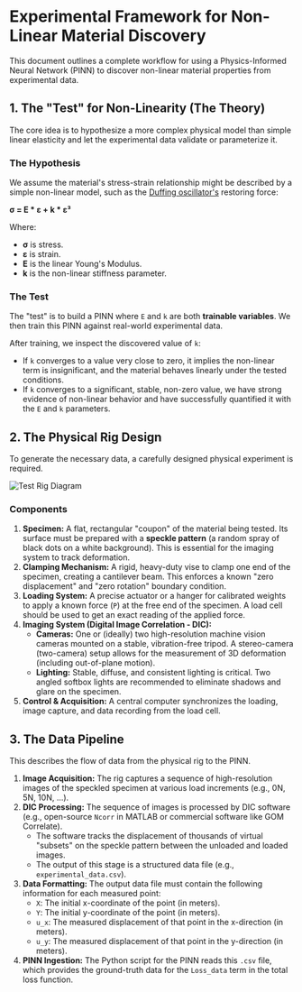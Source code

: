 # Experimental Framework for Non-Linear Material Discovery

This document outlines a complete workflow for using a Physics-Informed Neural Network (PINN) to discover non-linear material properties from experimental data.

## 1. The "Test" for Non-Linearity (The Theory)

The core idea is to hypothesize a more complex physical model than simple linear elasticity and let the experimental data validate or parameterize it.

### The Hypothesis
We assume the material's stress-strain relationship might be described by a simple non-linear model, such as the [Duffing oscillator's](https://en.wikipedia.org/wiki/Duffing_equation) restoring force:

**σ = E * ε + k * ε³**

Where:
- **σ** is stress.
- **ε** is strain.
- **E** is the linear Young's Modulus.
- **k** is the non-linear stiffness parameter.

### The Test
The "test" is to build a PINN where `E` and `k` are both **trainable variables**. We then train this PINN against real-world experimental data.

After training, we inspect the discovered value of `k`:
- If `k` converges to a value very close to zero, it implies the non-linear term is insignificant, and the material behaves linearly under the tested conditions.
- If `k` converges to a significant, stable, non-zero value, we have strong evidence of non-linear behavior and have successfully quantified it with the `E` and `k` parameters.

## 2. The Physical Rig Design

To generate the necessary data, a carefully designed physical experiment is required.

![Test Rig Diagram](https://i.imgur.com/k8d2Z1g.png)

### Components
1.  **Specimen:** A flat, rectangular "coupon" of the material being tested. Its surface must be prepared with a **speckle pattern** (a random spray of black dots on a white background). This is essential for the imaging system to track deformation.
2.  **Clamping Mechanism:** A rigid, heavy-duty vise to clamp one end of the specimen, creating a cantilever beam. This enforces a known "zero displacement" and "zero rotation" boundary condition.
3.  **Loading System:** A precise actuator or a hanger for calibrated weights to apply a known force (`P`) at the free end of the specimen. A load cell should be used to get an exact reading of the applied force.
4.  **Imaging System (Digital Image Correlation - DIC):**
    *   **Cameras:** One or (ideally) two high-resolution machine vision cameras mounted on a stable, vibration-free tripod. A stereo-camera (two-camera) setup allows for the measurement of 3D deformation (including out-of-plane motion).
    *   **Lighting:** Stable, diffuse, and consistent lighting is critical. Two angled softbox lights are recommended to eliminate shadows and glare on the specimen.
5.  **Control & Acquisition:** A central computer synchronizes the loading, image capture, and data recording from the load cell.

## 3. The Data Pipeline

This describes the flow of data from the physical rig to the PINN.

1.  **Image Acquisition:** The rig captures a sequence of high-resolution images of the speckled specimen at various load increments (e.g., 0N, 5N, 10N, ...).
2.  **DIC Processing:** The sequence of images is processed by DIC software (e.g., open-source `Ncorr` in MATLAB or commercial software like GOM Correlate).
    *   The software tracks the displacement of thousands of virtual "subsets" on the speckle pattern between the unloaded and loaded images.
    *   The output of this stage is a structured data file (e.g., `experimental_data.csv`).
3.  **Data Formatting:** The output data file must contain the following information for each measured point:
    *   `X`: The initial x-coordinate of the point (in meters).
    *   `Y`: The initial y-coordinate of the point (in meters).
    *   `u_x`: The measured displacement of that point in the x-direction (in meters).
    *   `u_y`: The measured displacement of that point in the y-direction (in meters).
4.  **PINN Ingestion:** The Python script for the PINN reads this `.csv` file, which provides the ground-truth data for the `Loss_data` term in the total loss function.
